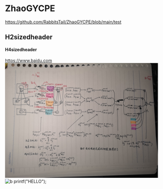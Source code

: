 # ZhaoGYCPE
https://github.com/RabbitsTail/ZhaoGYCPE/blob/main/test
## H2sizedheader
#### H4sizedheader
https://www.baidu.com
![a](/QQ图片20210429011241.jpg)
![b](http://www.gov.cn/xinwen/2021-04/27/5603266/images/7f5502abadbe48b185cc00a29b70d8f5.jpg)
  printf("HELLO");
